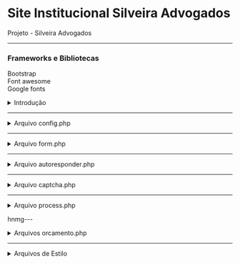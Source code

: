 # Site Institucional Silveira Advogados

Projeto - Silveira Advogados

 ***

### Frameworks e Bibliotecas

Bootstrap<br>
Font awesome<br>
Google fonts<br>


<details>
<summary>Introdução</summary>
<br>
<br><br>
<pre>
Silveira advogados é um projeto para portfólio de site institucional para advogados responsivo.  
</pre>
</details>

---

<details>
<summary>Arquivo config.php</summary>
<br>
<br><br>
<pre>
Acesse a pasta forms/easy_budget/inc/config.php
Neste arquivo encontrar-se toda a parte de configuração do projeto. 

***
1- $yourEmail = 'informe seu email'
2- $contactTemplate = 'Escolha o template do formulário de acordo com o arquivo css'
3- $autoResponder = 'Se for usar o autoresponder, deixe true, caso contrário, coloque false'
4- $defaultSubject = 'Coloque o assunto do formulário, ex: Solicitação de Proposta'
5-$enableRedirection = 'Caso queira redirecionar seu usuário para uma determinada páginas após o preenchimento das informações, coloque true, caso contrário, deixe false'
6-$redirectToURL = 'Se colocar (true) como resposta anterior, digite aqui a url para onde o usuário será redirecionado'
7-$successMessage = 'Essa é a mensagem que irá aparecer caso você não redirecione o usuário para nenhuma página'

***
Configurando mensagens de erro

Para configurar e personalizar mensagem de erro, altere as informações dessas variáveis

	$emptyField
	$invalidEmail 
	$invalidCaptcha
	$maxAllowedCharacter 
	$maxAllowedFileSize 
	$invalidPhoneNumber 

Autenticação SMTP

Para configurar o smtp, na variável ($smtpEnable = true) deixe true, caso não ultilize o smtp coloque false. 

	$smtpServer = 'mail.exemple.com'   
	$smtpPort = 'Número da porta'                    
	$smtpUsername = 'Nome de usuário'; 
	$smtpPassword = 'Sua senha';  
	$smtpEncryption = 'ssl';

Configuração da Informações do Formulário

Classe que instânciamos: 

$easyForm = new EasyContact;

A configuração dos labels do formulário, inicia na linha 74.
Você pode adicionar quantos campos desejar.

</pre>
</details>

---

<details>
<summary>Arquivo form.php</summary>
<br>
<br><br>
<pre>

No arquivo form.php, você configura o Layout do formulário

</pre>
</details>

---

<details>
<summary>Arquivo autoresponder.php</summary>
<br>
<br><br>
<pre>

Caso você habilite o autoresponder, faça todas as configurações de resposta por aqui.

1- $emailResponder = 'Coloque o email que vai enviar as respostas automáticas'
2- Caso esteja ultilizando SMTP, configure suas informações a partir da linha 9
3- $respondSubject = 'Assunto da mensagem para o usuário que receber o email de resposta'
4- $respondMessage = 'A mensagem que você quer enviar para o usuário após ele enviar as informações no formulário'

</pre>
</details>

---

<details>
<summary>Arquivo captcha.php</summary>
<br>
<br><br>
<pre>

Caso você habilite o captcha do formulário, todas as configurações devem ser realizadas nesse arquivo.

</pre>
</details>

---

<details>
<summary>Arquivo process.php</summary>
<br>
<br><br>
<pre>

Esse é o arquivo de configuração e verificação dos comandos do formulário.

</pre>
</details>

hnmg---

<details>
<summary>Arquivos orcamento.php</summary>
<br>
<br><br>
<pre>
Neste arquivo você pode configurar os Metas (SEO) do formulário e incluir os arquivos de estilização e scripts como (Pixel do facebook, google tag manager e outros)

</pre>
</details> 

---

<details>
<summary>Arquivos de Estilo</summary>
<br>
<br><br>
<pre>

Os arquivos de estilo estão na pasta style, cada arquivo css representa um template diferente para o formulário, e você pode modificar e personalizar como quiser, neste momento ele está configurado com o template premium, porém você pode alterar para qualquer outro que preferir e também criar os seus proprios templates personalizados.
</pre>
</details> 
